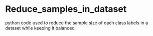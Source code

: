 # Reduce_samples_in_dataset
python code used to reduce the sample size of each class labels in a detaset while keeping it balanced
